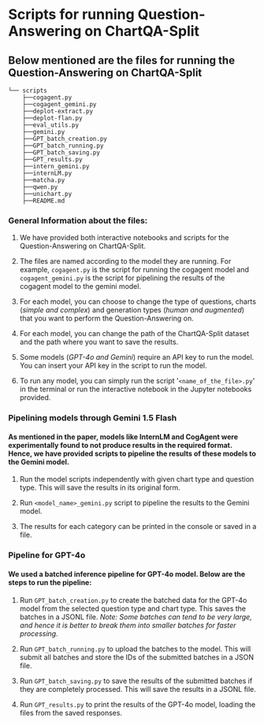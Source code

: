 # **Scripts for running Question-Answering on ChartQA-Split**

## **Below mentioned are the files for running the Question-Answering on ChartQA-Split**

```
└── scripts
    ├──cogagent.py
    ├──cogagent_gemini.py
    ├──deplot-extract.py
    ├──deplot-flan.py
    ├──eval_utils.py
    ├──gemini.py
    ├──GPT_batch_creation.py
    ├──GPT_batch_running.py
    ├──GPT_batch_saving.py
    ├──GPT_results.py
    ├──intern_gemini.py
    ├──internLM.py
    ├──matcha.py
    ├──qwen.py
    ├──unichart.py
    ├──README.md
```

### **General Information about the files:**

1. We have provided both interactive notebooks and scripts for the Question-Answering on ChartQA-Split.

2. The files are named according to the model they are running. For example, `cogagent.py` is the script for running the cogagent model and `cogagent_gemini.py` is the script for pipelining the results of the cogagent model to the gemini model.

3. For each model, you can choose to change the type of questions, charts (*simple and complex*) and generation types (*human and augmented*) that you want to perform the Question-Answering on.

4. For each model, you can change the path of the ChartQA-Split dataset and the path where you want to save the results.

5. Some models (*GPT-4o and Gemini*) require an API key to run the model. You can insert your API key in the script to run the model.

6. To run any model, you can simply run the script '`<name_of_the_file>.py`' in the terminal or run the interactive notebook in the Jupyter notebooks provided.

### **Pipelining models through Gemini 1.5 Flash**
 
#### As mentioned in the paper, models like InternLM and CogAgent were experimentally found to not produce results in the required format. Hence, we have provided scripts to pipeline the results of these models to the Gemini model.

1. Run the model scripts independently with given chart type and question type. This will save the results in its original form.

2. Run `<model_name>_gemini.py` script to pipeline the results to the Gemini model.

3. The results for each category can be printed in the console or saved in a file.

### **Pipeline for GPT-4o**

#### We used a batched inference pipeline for GPT-4o model. Below are the steps to run the pipeline:

1. Run `GPT_batch_creation.py` to create the batched data for the GPT-4o model from the selected question type and chart type. This saves the batches in a JSONL file. 
*Note: Some batches can tend to be very large, and hence it is better to break them into smaller batches for faster processing.*

2. Run `GPT_batch_running.py` to upload the batches to the model. This will submit all batches and store the IDs of the submitted batches in a JSON file.

3. Run `GPT_batch_saving.py` to save the results of the submitted batches if they are completely processed. This will save the results in a JSONL file.

4. Run `GPT_results.py` to print the results of the GPT-4o model, loading the files from the saved responses.